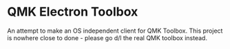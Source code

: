 # QMK Electron Toolbox

An attempt to make an OS independent client for QMK Toolbox.
This project is nowhere close to done - please go d/l the real QMK toolbox instead.
